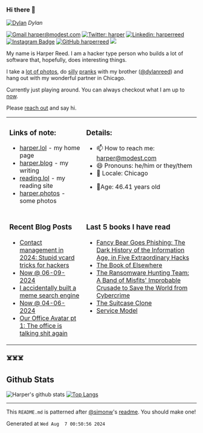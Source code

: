 ### Hi there 👋

<!-- photos starts -->
[![Dylan](https://harper.photos/photos/R0000111.jpeg/R0000111_huf233a31b7cff4a3f5d1db7b99d5b44e6_3166698_1200x0_resize_q75_box.jpeg)](https://harper.photos/photos/R0000111.jpeg/) 
 *Dylan*
<!-- photos ends -->


<!-- social starts -->
[![Gmail harper@modest.com](https://img.shields.io/badge/-harper@modest.com-c14438?style=flat&logo=Gmail&logoColor=white&link=mailto:harper@modest.com)](mailto:harper@modest.com)
[![Twitter: harper](https://img.shields.io/twitter/follow/harper?style=social)](https://twitter.com/harper)
[![Linkedin: harperreed](https://img.shields.io/badge/-harperreed-blue?style=flat&logo=Linkedin&logoColor=white&link=https://www.linkedin.com/in/harperreed/)](https://www.linkedin.com/in/harperreed/)
[![Instagram Badge](https://img.shields.io/badge/-@harperreed-purple?style=flat&logo=instagram&logoColor=white&link=https://instagram.com/harperreed/)](https://instagram.com/harperreed)
[![GitHub harperreed](https://img.shields.io/github/followers/harperreed?label=follow&style=social)](https://github.com/harperreed)
[![](https://img.shields.io/github/stars/harperreed?style=social)](https://github.com/harperreed)
<!-- social ends -->

<!-- bio starts -->
My name is Harper Reed. I am a hacker type person who builds a lot of software that, hopefully, does interesting things. 

I take a [lot of photos](https://harper.photos), do [silly](http://www.zebraprank.com/) [pranks](https://www.boyhoodhome.com/) with my brother ([@dylanreed](http://twitter.com/dylanreed)) and hang out with my wonderful partner in Chicago. 

Currently just playing around. You can always checkout what I am up to [now](https://harperreed.com/now/).

Please [reach out](mailto:harper@modest.com) and say hi. 

<!-- bio ends -->



<table><tr><td valign="top">

### Links of note: 

<!-- links starts -->
- [harper.lol](http://harper.lol) - my home page
- [harper.blog](http://harper.blog) - my writing
- [reading.lol](http://reading.lol) - my reading site
- [harper.photos](http://harper.photos) - some photos



<!-- links ends -->

</td><td valign="top">

### Details: 

<!-- details starts -->
- 📫 How to reach me: [harper@modest.com](mailto:harper@modest.com)
- 😄 Pronouns: he/him or they/them
- 📍 Locale: Chicago
<!-- age starts -->
- 👨Age: 46.41 years old
<!-- age ends -->
<!-- details ends -->

</td></tr><tr><td valign="top">

### Recent Blog Posts

<!-- blog starts -->
* [Contact management in 2024: Stupid vcard tricks for hackers](https://harper.blog/2024/07/31/contact-management-in-2024-stupid-vcard-tricks-for-hackers/)
* [Now @ 06-09-2024](https://harper.blog/now/2024-06-09/)
* [I accidentally built a meme search engine](https://harper.blog/2024/04/12/i-accidentally-built-a-meme-search-engine/)
* [Now @ 04-06-2024](https://harper.blog/now/2024-04-06/)
* [Our Office Avatar pt 1: The office is talking shit again](https://harper.blog/2024/03/26/our-office-avatar-pt-1-the-office-is-talking-shit-again/)
<!-- blog ends -->

</td><td valign="top">


### Last 5 books I have read

<!-- books starts -->
* [Fancy Bear Goes Phishing: The Dark History of the Information Age, in Five Extraordinary Hacks](https://reading.lol/books/fancy-bear-goes-phishing-the-dark-history-of-the-information-age-in-five-extraordinary-hacks/)
* [The Book of Elsewhere](https://reading.lol/books/the-book-of-elsewhere/)
* [The Ransomware Hunting Team: A Band of Misfits' Improbable Crusade to Save the World from Cybercrime](https://reading.lol/books/the-ransomware-hunting-team-a-band-of-misfits-improbable-crusade-to-save-the-world-from-cybercrime/)
* [The Suitcase Clone](https://reading.lol/books/the-suitcase-clone/)
* [Service Model](https://reading.lol/books/service-model/)
<!-- books ends -->

</td></tr></table>



### ☠️☠️☠️

## Github Stats


<!-- github_stats starts -->
![Harper's github stats](https://github-readme-stats.vercel.app/api?username=harperreed&show_icons=&private_count=true)
[![Top Langs](https://github-readme-stats.vercel.app/api/top-langs/?username=harperreed&layout=compact)]()

<!-- github_stats ends -->

-----

This `README.md` is patterned after [@simonw](https://twitter.com/simonw)'s [readme](https://simonwillison.net/2020/Jul/10/self-updating-profile-readme/). You should make one!
<!-- date starts -->
Generated at `Wed Aug  7 00:50:56 2024`
<!-- date ends -->

